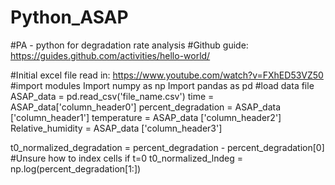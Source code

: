 # Python_ASAP
#PA - python for degradation rate analysis
#Github guide: https://guides.github.com/activities/hello-world/

#Initial excel file read in: https://www.youtube.com/watch?v=FXhED53VZ50
#import modules
Import numpy as np
Import pandas as pd
#load data file
ASAP_data = pd.read_csv('file_name.csv')
time = ASAP_data['column_header0']
percent_degradation = ASAP_data ['column_header1']
temperature = ASAP_data ['column_header2']
Relative_humidity = ASAP_data ['column_header3']

t0_normalized_degradation = percent_degradation - percent_degradation[0]
#Unsure how to index cells if t=0
t0_normalized_lndeg = np.log(percent_degradation[1:])
